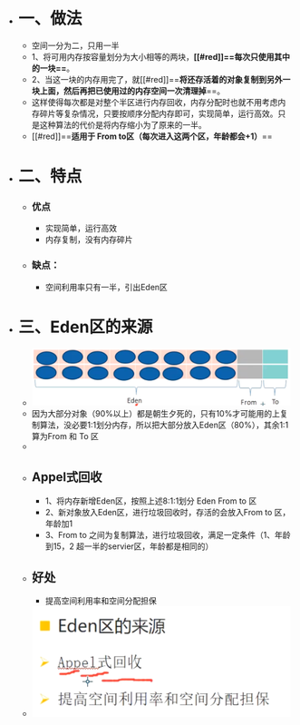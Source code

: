 - # 一、做法
	- 空间一分为二，只用一半
	- 1、将可用内存按容量划分为大小相等的两块，**[[#red]]==每次只使用其中的一块==**。
	- 2、当这一块的内存用完了，就[[#red]]==**将还存活着的对象复制到另外一块上面，然后再把已使用过的内存空间一次清理掉**==。
	- 这样使得每次都是对整个半区进行内存回收，内存分配时也就不用考虑内存碎片等复杂情况，只要按顺序分配内存即可，实现简单，运行高效。只是这种算法的代价是将内存缩小为了原来的一半。
	- [[#red]]==**适用于 From to区（每次进入这两个区，年龄都会+1）**==
- # 二、特点
	- ### 优点
		- 实现简单，运行高效
		- 内存复制，没有内存碎片
	- ###  缺点：
		- 空间利用率只有一半，引出Eden区
- # 三、Eden区的来源
	- ![image.png](../assets/image_1689564088431_0.png)
	- 因为大部分对象（90%以上）都是朝生夕死的，只有10%才可能用的上复制算法，没必要1:1划分内存，所以把大部分放入Eden区（80%），其余1:1算为From 和 To 区
	-
	- ## Appel式回收
		- 1、将内存新增Eden区，按照上述8:1:1划分 Eden From to 区
		- 2、新对象放入Eden区，进行垃圾回收时，存活的会放入From to 区，年龄加1
		- 3、From to 之间为复制算法，进行垃圾回收，满足一定条件（1、年龄到15，2 超一半的servier区，年龄都是相同的）
	- ## 好处
		- 提高空间利用率和空间分配担保
	- ![image.png](../assets/image_1689564061199_0.png)